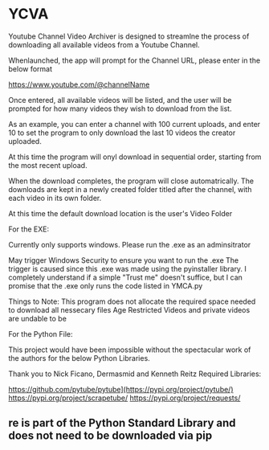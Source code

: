 # YCVA
Youtube Channel Video Archiver is designed to streamlne the process of downloading all available videos from a Youtube Channel.

Whenlaunched, the app will prompt for the Channel URL, please enter in the below format

https://www.youtube.com/@channelName

Once entered, all available videos will be listed, and the user will be prompted for how many videos they wish to download from the list.

As an example, you can enter a channel with 100 current uploads, and enter 10 to set the program to only download the last 10 videos the creator uploaded.

At this time the program will onyl download in sequential order, starting from the most recent upload.

When the download completes, the program will close automatrically. The downloads are kept in a newly created folder titled after the channel, with each video in its own folder.

At this time the default download location is the user's Video Folder

For the EXE:

Currently only supports windows. Please run the .exe as an adminsitrator

May trigger Windows Security to ensure you want to run the .exe
The trigger is caused since this .exe was made using the pyinstaller library. 
I completely understand if a simple "Trust me" doesn't suffice, but I can promise that the .exe only runs the code listed in YMCA.py

Things to Note:
This program does not allocate the required space needed to download all nessecary files
Age Restricted Videos and private videos are undable to be

For the Python File:

This project would have been impossible without the spectacular work of the authors for the below Python Libraries. 

Thank you to Nick Ficano, Dermasmid and Kenneth Reitz
Required Libraries:

https://github.com/pytube/pytube](https://pypi.org/project/pytube/)
https://pypi.org/project/scrapetube/
https://pypi.org/project/requests/

re is part of the Python Standard Library and does not need to be downloaded via pip
- 
